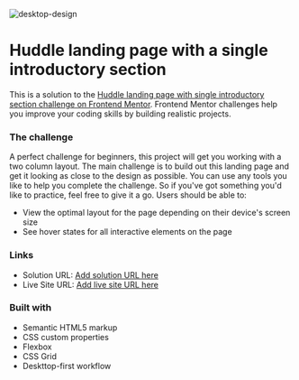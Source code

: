 


![desktop-design](https://user-images.githubusercontent.com/93255365/215128388-f7a2c1df-1933-46b7-871d-c7a6695d5e94.jpg)
# Huddle landing page with a single introductory section
This is a solution to the [Huddle landing page with single introductory section challenge on Frontend Mentor](https://www.frontendmentor.io/challenges/huddle-landing-page-with-a-single-introductory-section-B_2Wvxgi0). Frontend Mentor challenges help you improve your coding skills by building realistic projects. 

### The challenge
A perfect challenge for beginners, this project will get you working with a two column layout. The main challenge is to build out this landing page and get it looking as close to the design as possible. You can use any tools you like to help you complete the challenge. So if you've got something you'd like to practice, feel free to give it a go.
Users should be able to:

- View the optimal layout for the page depending on their device's screen size
- See hover states for all interactive elements on the page

### Links

- Solution URL: [Add solution URL here](https://your-solution-url.com)
- Live Site URL: [Add live site URL here](https://your-live-site-url.com)


### Built with

- Semantic HTML5 markup
- CSS custom properties
- Flexbox
- CSS Grid
- Deskttop-first workflow
